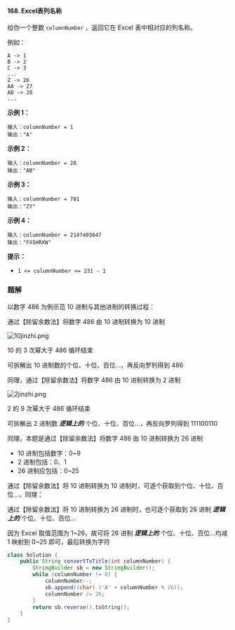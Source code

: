 #### 168. Excel表列名称

给你一个整数 `columnNumber` ，返回它在 Excel 表中相对应的列名称。

例如：

```shell
A -> 1
B -> 2
C -> 3
...
Z -> 26
AA -> 27
AB -> 28 
...
```

**示例 1：**

```shell
输入：columnNumber = 1
输出："A"
```

**示例 2：**

```shell
输入：columnNumber = 28
输出："AB"
```

**示例 3：**

```shell
输入：columnNumber = 701
输出："ZY"
```

**示例 4：**

```shell
输入：columnNumber = 2147483647
输出："FXSHRXW"
```

**提示：**

- `1 <= columnNumber <= 231 - 1`

### 题解

以数字 486 为例示范 10 进制与其他进制的转换过程：

通过【除留余数法】将数字 486 由 10 进制转换为 10 进制

![10jinzhi.png](http://gitlab.wsh-study.com/xp-study/LeeteCode/-/blob/master/字符串相关/images/Excel表列名称/1.jpg)

10 的 3 次幂大于 486 循环结束

可拆解出 10 进制数的个位、十位、百位…，再反向罗列得到 486

同理，通过【除留余数法】将数字 486 由 10 进制转换为 2 进制

![2jinzhi.png](http://gitlab.wsh-study.com/xp-study/LeeteCode/-/blob/master/字符串相关/images/Excel表列名称/2.jpg)

2 的 9 次幂大于 486 循环结束

可拆解出 2 进制数 ***逻辑上的*** 个位、十位、百位…，再反向罗列得到 111100110

同理，本题是通过【除留余数法】将数字 486 由 10 进制转换为 26 进制

- 10 进制包括数字：0~9
- 2 进制包括：0、1
- 26 进制应包括：0~25

通过【除留余数法】将 10 进制转换为 10 进制时，可逐个获取到个位、十位、百位…，同理：

通过【除留余数法】将 10 进制转换为 26 进制时，也可逐个获取到 26 进制 ***逻辑上的*** 个位、十位、百位…

因为 Excel 取值范围为 1~26，故可将 26 进制 ***逻辑上的*** 个位、十位、百位…均减 1 映射到 0~25 即可，最后转换为字符

```java
class Solution {
    public String convertToTitle(int columnNumber) {
        StringBuilder sb = new StringBuilder();
        while (columnNumber != 0) {
            columnNumber--;
            sb.append((char) ('A' + columnNumber % 26));
            columnNumber /= 26;
        }
        return sb.reverse().toString();
    }
}
```

